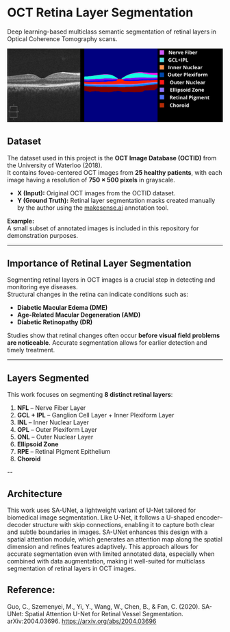 # OCT Retina Layer Segmentation

Deep learning-based multiclass semantic segmentation of retinal layers in Optical Coherence Tomography scans.

<img src="images/oct_layers.png">


## Dataset
The dataset used in this project is the **OCT Image Database (OCTID)** from the University of Waterloo (2018).  
It contains fovea-centered OCT images from **25 healthy patients**, with each image having a resolution of **750 × 500 pixels** in grayscale.

- **X (Input):** Original OCT images from the OCTID dataset.  
- **Y (Ground Truth):** Retinal layer segmentation masks created manually by the author using the [makesense.ai](https://www.makesense.ai) annotation tool.

**Example:**  
A small subset of annotated images is included in this repository for demonstration purposes.

---

## Importance of Retinal Layer Segmentation
Segmenting retinal layers in OCT images is a crucial step in detecting and monitoring eye diseases.  
Structural changes in the retina can indicate conditions such as:

- **Diabetic Macular Edema (DME)**
- **Age-Related Macular Degeneration (AMD)**
- **Diabetic Retinopathy (DR)**

Studies show that retinal changes often occur **before visual field problems are noticeable**. Accurate segmentation allows for earlier detection and timely treatment.

---

## Layers Segmented
This work focuses on segmenting **8 distinct retinal layers**:

1. **NFL** – Nerve Fiber Layer  
2. **GCL + IPL** – Ganglion Cell Layer + Inner Plexiform Layer  
3. **INL** – Inner Nuclear Layer  
4. **OPL** – Outer Plexiform Layer  
5. **ONL** – Outer Nuclear Layer  
6. **Ellipsoid Zone**  
7. **RPE** – Retinal Pigment Epithelium  
8. **Choroid**

--

## Architecture

This work uses SA-UNet, a lightweight variant of U-Net tailored for biomedical image segmentation. Like U-Net, it follows a U-shaped encoder–decoder structure with skip connections, enabling it to capture both clear and subtle boundaries in images. SA-UNet enhances this design with a spatial attention module, which generates an attention map along the spatial dimension and refines features adaptively. This approach allows for accurate segmentation even with limited annotated data, especially when combined with data augmentation, making it well-suited for multiclass segmentation of retinal layers in OCT images.

## Reference:
Guo, C., Szemenyei, M., Yi, Y., Wang, W., Chen, B., & Fan, C. (2020). SA-UNet: Spatial Attention U-Net for Retinal Vessel Segmentation. arXiv:2004.03696. https://arxiv.org/abs/2004.03696
